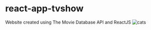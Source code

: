 # react-app-tvshow
Website created using The Movie Database API and ReactJS
![cats](https://user-images.githubusercontent.com/69756647/114581855-59b96000-9c80-11eb-89b5-1de932872635.jpg)

